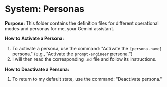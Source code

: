 # System: Personas

**Purpose:** This folder contains the definition files for different operational modes and personas for me, your Gemini assistant.

**How to Activate a Persona:**
1.  To activate a persona, use the command: "Activate the `[persona-name]` persona." (e.g., "Activate the `prompt-engineer` persona.")
2.  I will then read the corresponding `.md` file and follow its instructions.

**How to Deactivate a Persona:**
1.  To return to my default state, use the command: "Deactivate persona."